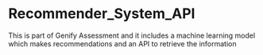 # Recommender_System_API
This is part of Genify Assessment and it includes a machine learning model which makes recommendations and an API to retrieve the information
